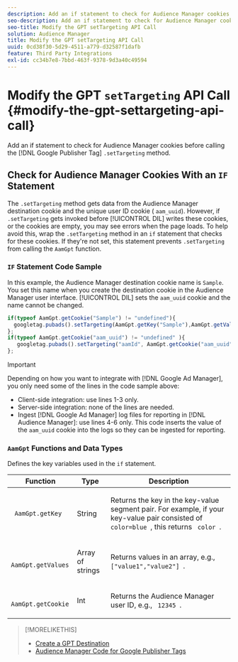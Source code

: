 ```yaml
---
description: Add an if statement to check for Audience Manager cookies before calling the Google Publisher Tag .setTargeting method.
seo-description: Add an if statement to check for Audience Manager cookies before calling the Google Publisher Tag .setTargeting method.
seo-title: Modify the GPT setTargeting API Call
solution: Audience Manager
title: Modify the GPT setTargeting API Call
uuid: 0cd38f30-5d29-4511-a779-d32587f1dafb
feature: Third Party Integrations
exl-id: cc34b7e8-7bbd-463f-9378-9d3a40c49594
---
```

# Modify the GPT `setTargeting` API Call {#modify-the-gpt-settargeting-api-call}

Add an if statement to check for Audience Manager cookies before calling the [!DNL Google Publisher Tag] `.setTargeting` method.

## Check for Audience Manager Cookies With an `IF` Statement

The `.setTargeting` method gets data from the Audience Manager destination cookie and the unique user ID cookie ( `aam_uuid`). However, if `.setTargeting` gets invoked before [!UICONTROL DIL] writes these cookies, or the cookies are empty, you may see errors when the page loads. To help avoid this, wrap the `.setTargeting` method in an `if` statement that checks for these cookies. If they're not set, this statement prevents `.setTargeting` from calling the `AamGpt` function.

### `IF` Statement Code Sample

In this example, the Audience Manager destination cookie name is `Sample`. You set this name when you create the destination cookie in the Audience Manager user interface. [!UICONTROL DIL] sets the `aam_uuid` cookie and the name cannot be changed.

```js
if(typeof AamGpt.getCookie("Sample") != "undefined"){ 
  googletag.pubads().setTargeting(AamGpt.getKey("Sample"),AamGpt.getValues("Sample")); 
}; 
if(typeof AamGpt.getCookie("aam_uuid") != "undefined" ){ 
   googletag.pubads().setTargeting("aamId", AamGpt.getCookie("aam_uuid")); 
};
```

>[!IMPORTANT]
>
>Depending on how you want to integrate with [!DNL Google Ad Manager], you only need some of the lines in the code sample above:
>
>* Client-side integration: use lines 1-3 only.
>* Server-side integration: none of the lines are needed.
>* Ingest [!DNL Google Ad Manager] log files for reporting in [!DNL Audience Manager]: use lines 4-6 only. This code inserts the value of the `aam_uuid` cookie into the logs so they can be ingested for reporting.

### `AamGpt` Functions and Data Types

Defines the key variables used in the `if` statement.  

<table id="table_881391C9BDDF4FACAFC37A47B14B31A1"> 
 <thead> 
  <tr> 
   <th colname="col1" class="entry"> Function </th> 
   <th colname="col2" class="entry"> Type </th> 
   <th colname="col3" class="entry"> Description </th> 
  </tr> 
 </thead>
 <tbody> 
  <tr> 
   <td colname="col1"> <p> <code> AamGpt.getKey </code> </p> </td> 
   <td colname="col2"> <p>String </p> </td> 
   <td colname="col3"> <p>Returns the key in the key-value segment pair. For example, if your key-value pair consisted of <code> color=blue </code>, this returns <code> color </code>. </p> </td> 
  </tr> 
  <tr> 
   <td colname="col1"> <p> <code> AamGpt.getValues </code> </p> </td> 
   <td colname="col2"> <p>Array of strings </p> </td> 
   <td colname="col3"> <p>Returns values in an array, e.g., <code> ["value1","value2"] </code>. </p> </td> 
  </tr> 
  <tr> 
   <td colname="col1"> <p> <code> AamGpt.getCookie </code> </p> </td> 
   <td colname="col2"> <p>Int </p> </td> 
   <td colname="col3"> <p>Returns the Audience Manager user ID, e.g., <code> 12345 </code>. </p> </td> 
  </tr>
 </tbody>
</table>

>[!MORELIKETHIS]
>
>* [Create a GPT Destination](../../integration/gpt-aam-destination/gpt-aam-create-destination.md)
>* [Audience Manager Code for Google Publisher Tags](../../integration/gpt-aam-destination/gpt-aam-aamgpt-code.md)
